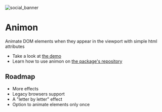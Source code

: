 ![social_banner](https://user-images.githubusercontent.com/798657/120190337-c381cf00-c218-11eb-8776-cda04a48c945.jpg)

# Animon

Animate DOM elements when they appear in the viewport with simple html attributes

- Take a look at [the demo](https://bnthor.github.io/animon-site/)
- Learn how to use animon on [the package's repository](https://github.com/bnthor/animon)

## Roadmap

- More effects
- Legacy browsers support
- A "letter by letter" effect
- Option to animate elements only once
